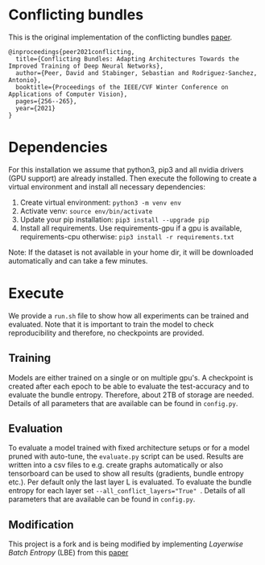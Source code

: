 # Conflicting bundles
This is the original implementation of the conflicting bundles [paper](https://arxiv.org/abs/2011.02956).

    @inproceedings{peer2021conflicting,
      title={Conflicting Bundles: Adapting Architectures Towards the Improved Training of Deep Neural Networks},
      author={Peer, David and Stabinger, Sebastian and Rodriguez-Sanchez, Antonio},
      booktitle={Proceedings of the IEEE/CVF Winter Conference on Applications of Computer Vision},
      pages={256--265},
      year={2021}
    }

# Dependencies
For this installation we assume that python3, pip3 and all nvidia drivers
(GPU support) are already installed. Then execute the following
to create a virtual environment and install all necessary dependencies:

1. Create virtual environment: ```python3 -m venv env```
2. Activate venv: ```source env/bin/activate```
3. Update your pip installation: ```pip3 install --upgrade pip```
4. Install all requirements. Use requirements-gpu if a gpu is available, requirements-cpu otherwise: ```pip3 install -r requirements.txt```

Note: If the dataset is not available in your home dir, it will be downloaded 
automatically and can take a few minutes.


# Execute 
We provide a ```run.sh``` file to show how all experiments can be trained and evaluated.
Note that it is important to train the model to check reproducibility 
and therefore, no checkpoints are provided.

## Training
Models are either trained on a single or on multiple gpu's. 
A checkpoint is created after each epoch to be able to evaluate the test-accuracy 
and to evaluate the bundle entropy. Therefore, 
about 2TB of storage are needed. Details of all parameters that are available 
can be found in ```config.py```.

## Evaluation
To evaluate a model trained with fixed architecture setups or for a model 
pruned with auto-tune, the ```evaluate.py``` script can be used. Results are 
written into a csv files to e.g. create graphs automatically or also 
tensorboard can be used to show all results (gradients, bundle entropy etc.).
Per default only the last layer L is evaluated. To evaluate the bundle 
entropy for each layer set ```--all_conflict_layers="True" ```.
Details of all parameters that are available can be found in ```config.py```.

## Modification 

This project is a fork and is being modified by implementing *Layerwise Batch Entropy* (LBE) from this [paper](https://arxiv.org/pdf/2208.01134.pdf) 